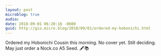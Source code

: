 ```yaml
---
layout: post
microblog: true
audio: 
date: 2018-09-01 06:20:16 -0600
guid: http://gio.micro.blog/2018/09/01/ordered-my-hobonichi.html
---
```

Ordered my Hobonichi Cousin this morning. No cover yet. Still deciding. May just order a Nock.co A5 Seed. 🖋📚
